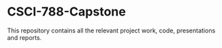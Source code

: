 # CSCI-788-Capstone
This repository contains all the relevant project work, code, presentations and reports.
